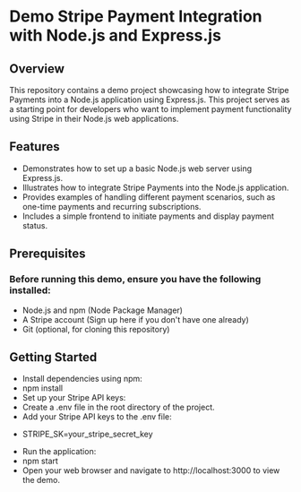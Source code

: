 # Demo Stripe Payment Integration with Node.js and Express.js
## Overview
This repository contains a demo project showcasing how to integrate Stripe Payments into a Node.js application using Express.js. This project serves as a starting point for developers who want to implement payment functionality using Stripe in their Node.js web applications.

## Features
  - Demonstrates how to set up a basic Node.js web server using Express.js.
  - Illustrates how to integrate Stripe Payments into the Node.js application.
  - Provides examples of handling different payment scenarios, such as one-time payments and recurring subscriptions.
  - Includes a simple frontend to initiate payments and display payment status.
## Prerequisites
### Before running this demo, ensure you have the following installed:

  - Node.js and npm (Node Package Manager)
  - A Stripe account (Sign up here if you don't have one already)
  - Git (optional, for cloning this repository)
## Getting Started
  - Install dependencies using npm:
  - npm install
  - Set up your Stripe API keys:
  - Create a .env file in the root directory of the project.
  - Add your Stripe API keys to the .env file:
  + STRIPE_SK=your_stripe_secret_key
  - Run the application:
  - npm start
  - Open your web browser and navigate to http://localhost:3000 to view the demo.
